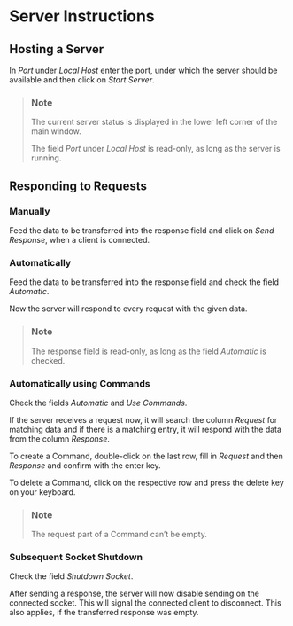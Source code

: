 # Server Instructions

## Hosting a Server

In *Port* under *Local Host* enter the port, under which the server should be available and then click on *Start Server*.

>### Note
>
>The current server status is displayed in the lower left corner of the main window.
>
>The field *Port* under *Local Host* is read-only, as long as the server is running.

## Responding to Requests

### Manually

Feed the data to be transferred into the response field and click on *Send Response*, when a client is connected.

### Automatically

Feed the data to be transferred into the response field and check the field *Automatic*.

Now the server will respond to every request with the given data.

>### Note
>
>The response field is read-only, as long as the field *Automatic* is checked.

### Automatically using Commands

Check the fields *Automatic* and *Use Commands*.

If the server receives a request now, it will search the column *Request* for matching data and if there is a matching entry, it will respond with the data from the column *Response*.

To create a Command, double-click on the last row, fill in *Request* and then *Response* and confirm with the enter key.

To delete a Command, click on the respective row and press the delete key on your keyboard.

>### Note
>
>The request part of a Command can’t be empty.

### Subsequent Socket Shutdown

Check the field *Shutdown Socket*.

After sending a response, the server will now disable sending on the connected socket. This will signal the connected client to disconnect. This also applies, if the transferred response was empty.
